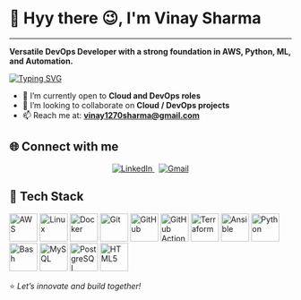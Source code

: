 # 👋 Hyy there 😉, I'm Vinay Sharma
---

**Versatile DevOps Developer with a strong foundation in AWS, Python, ML, and Automation.**

[![Typing SVG](https://readme-typing-svg.demolab.com?font=Fira+Code&pause=1000&color=00A3E0&width=435&lines=DevOps+Enthusiast+🚀;AWS+Cloud+Learner+☁️;Python+Automation+Beginner+🐍;Machine+Learning+Practitioner+🤖)](https://git.io/typing-svg)


- 🌱 I’m currently open to **Cloud and DevOps roles**
- 🤝 I’m looking to collaborate on **Cloud / DevOps projects**
- 📫 Reach me at: **vinay1270sharma@gmail.com**



## 🌐 Connect with me  

<p align="center">
  <a href="www.linkedin.com/in/vinay-sharma-a8059a236" target="_blank">
    <img src="https://img.shields.io/badge/LinkedIn-%230077B5.svg?style=for-the-badge&logo=linkedin&logoColor=white" alt="LinkedIn"/>
  </a>
  &nbsp;
  <a href="mailto:vinay1270sharma@gmail.com">
    <img src="https://img.shields.io/badge/Gmail-D14836?style=for-the-badge&logo=gmail&logoColor=white" alt="Gmail"/>
  </a>
</p>



## 🚀 Tech Stack

<p align="left">
  <img src="https://cdn.jsdelivr.net/gh/devicons/devicon/icons/aws/aws-original.svg" alt="AWS" width="50" height="50"/>
  <img src="https://cdn.jsdelivr.net/gh/devicons/devicon/icons/linux/linux-original.svg" alt="Linux" width="50" height="50"/>
  <img src="https://cdn.jsdelivr.net/gh/devicons/devicon/icons/docker/docker-original.svg" alt="Docker" width="50" height="50"/>
  <img src="https://cdn.jsdelivr.net/gh/devicons/devicon/icons/git/git-original.svg" alt="Git" width="50" height="50"/>
  <img src="https://cdn.jsdelivr.net/gh/devicons/devicon/icons/github/github-original.svg" alt="GitHub" width="50" height="50"/>
  <img src="https://cdn.jsdelivr.net/gh/devicons/devicon/icons/githubactions/githubactions-original.svg" alt="GitHub Actions" width="50" height="50"/>
  <img src="https://cdn.jsdelivr.net/gh/devicons/devicon/icons/terraform/terraform-original.svg" alt="Terraform" width="50" height="50"/>
  <img src="https://cdn.jsdelivr.net/gh/devicons/devicon/icons/ansible/ansible-original.svg" alt="Ansible" width="50" height="50"/>
  <img src="https://cdn.jsdelivr.net/gh/devicons/devicon/icons/python/python-original.svg" alt="Python" width="50" height="50"/>
  <img src="https://cdn.jsdelivr.net/gh/devicons/devicon/icons/bash/bash-original.svg" alt="Bash" width="50" height="50"/>
  <img src="https://cdn.jsdelivr.net/gh/devicons/devicon/icons/mysql/mysql-original.svg" alt="MySQL" width="50" height="50"/>
  <img src="https://cdn.jsdelivr.net/gh/devicons/devicon/icons/postgresql/postgresql-original.svg" alt="PostgreSQL" width="50" height="50"/>
  <img src="https://cdn.jsdelivr.net/gh/devicons/devicon/icons/html5/html5-original.svg" alt="HTML5" width="50" height="50"/>
</p>


⭐️ _Let’s innovate and build together!_
